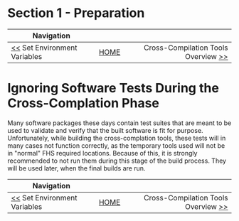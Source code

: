 # Section 1 - Preparation

| Navigation |||
| --- | --- | ---: |
| [<<](./SetEnvironmentVars.md) Set Environment Variables | [HOME](./README.md) | Cross-Compilation Tools Overview [>>](./CrossCompilationTools/Overview.md) |

# Ignoring Software Tests During the Cross-Complation Phase

Many software packages these days contain test suites that are meant to be used to validate and verify that the built
software is fit for purpose. Unfortunately, while building the cross-complation tools, these tests will in many cases
not function correctly, as the temporary tools used will not be in "normal" FHS required locations. Because of this, it
is strongly recommended to not run them during this stage of the build process. They will be used later, when the final
builds are run.

| Navigation |||
| --- | --- | ---: |
| [<<](./SetEnvironmentVars.md) Set Environment Variables | [HOME](./README.md) | Cross-Compilation Tools Overview [>>](./CrossCompilationTools/Overview.md) |
